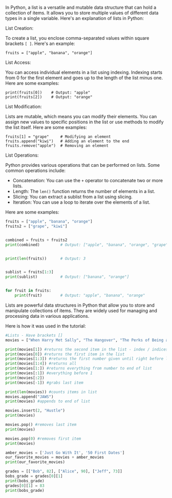 In Python, a list is a versatile and mutable data structure that can hold a collection of items. It allows you to store multiple values of different data types in a single variable. Here's an explanation of lists in Python:

List Creation:

To create a list, you enclose comma-separated values within square brackets `[ ]`. Here's an example:

```
fruits = ["apple", "banana", "orange"] 
```

List Access:

You can access individual elements in a list using indexing. Indexing starts from 0 for the first element and goes up to the length of the list minus one. Here are some examples:
```
print(fruits[0])    # Output: "apple"
print(fruits[2])    # Output: "orange"
```

List Modification:

Lists are mutable, which means you can modify their elements. You can assign new values to specific positions in the list or use methods to modify the list itself. Here are some examples:

```
fruits[1] = "grape"     # Modifying an element
fruits.append("kiwi")   # Adding an element to the end
fruits.remove("apple")  # Removing an element
```

List Operations:

Python provides various operations that can be performed on lists. Some common operations include:

- Concatenation: You can use the `+` operator to concatenate two or more lists.
- Length: The `len()` function returns the number of elements in a list.
- Slicing: You can extract a sublist from a list using slicing.
- Iteration: You can use a loop to iterate over the elements of a list.

Here are some examples:

```python
fruits = ["apple", "banana", "orange"]
fruits2 = ["grape", "kiwi"]


combined = fruits + fruits2
print(combined)         # Output: ["apple", "banana", "orange", "grape", "kiwi"]


print(len(fruits))      # Output: 3


sublist = fruits[1:3]
print(sublist)          # Output: ["banana", "orange"]


for fruit in fruits:
    print(fruit)        # Output: "apple", "banana", "orange"
```

Lists are powerful data structures in Python that allow you to store and manipulate collections of items. They are widely used for managing and processing data in various applications.

Here is how it was used in the tutorial:
```python
#Lists - Have brackets []
movies = ["When Harry Met Sally", "The Hangover", "The Perks of Being a Wallflower", "The Exorcist"]

print(movies[1]) #returns the second item in the list - index / indices
print(movies[0]) #returns the first item in the list
print(movies[1:3]) #returns the first number given until right before last number given
print(movies[1:4]) #returns all 
print(movies[1:]) #returns everything from number to end of list
print(movies[:1]) #everything before 1
print(movies[:2])
print(movies[-1]) #grabs last item

print(len(movies)) #counts items in list
movies.append("JAWS")
print(movies) #appends to end of list

movies.insert(2, "Hustle")
print(movies)

movies.pop() #removes last item
print(movies)

movies.pop(0) #removes first item 
print(movies)

amber_movies = ['Just Go With It', '50 First Dates']
our_favorite_movies = movies + amber_movies
print(our_favorite_movies)

grades = [["Bob", 82], ["Alice", 90], ["Jeff", 73]]
bobs_grade = grades[0][1]
print(bobs_grade)
grades[0][1] = 83
print(bobs_grade)
```
